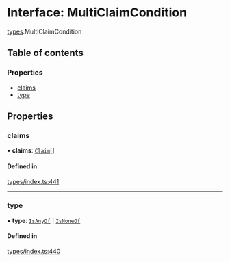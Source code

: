# Interface: MultiClaimCondition

[types](../wiki/types).MultiClaimCondition

## Table of contents

### Properties

- [claims](../wiki/types.MultiClaimCondition#claims)
- [type](../wiki/types.MultiClaimCondition#type)

## Properties

### claims

• **claims**: [`Claim`](../wiki/types#claim)[]

#### Defined in

[types/index.ts:441](https://github.com/PolymeshAssociation/polymesh-sdk/blob/91c2d2d8/src/types/index.ts#L441)

___

### type

• **type**: [`IsAnyOf`](../wiki/types.ConditionType#isanyof) \| [`IsNoneOf`](../wiki/types.ConditionType#isnoneof)

#### Defined in

[types/index.ts:440](https://github.com/PolymeshAssociation/polymesh-sdk/blob/91c2d2d8/src/types/index.ts#L440)
